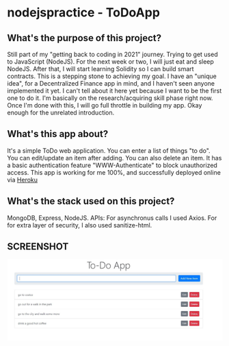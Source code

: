 # nodejspractice - ToDoApp

## What's the purpose of this project?
Still part of my "getting back to coding in 2021" journey.
Trying to get used to JavaScript (NodeJS).
For the next week or two, I will just eat and sleep NodeJS.
After that, I will start learning Solidity so I can build smart contracts.
This is a stepping stone to achieving my goal.
I have an "unique idea", for a Decentralized Finance app in mind, and I haven't seen anyone implemented it yet.
I can't tell about it here yet because I want to be the first one to do it.
I'm basically on the research/acquiring skill phase right now. Once I'm done with this, I will go full throttle in building my app.
Okay enough for the unrelated introduction.

## What's this app about?
It's a simple ToDo web application.
You can enter a list of things "to do".
You can edit/update an item after adding.
You can also delete an item.
It has a basic authentication feature "WWW-Authenticate" to block unauthorized access.
This app is working for me 100%, and successfully deployed online via [Heroku](https://yaptodoapp.herokuapp.com/)

## What's the stack used on this project?
MongoDB, Express, NodeJS. 
APIs: For asynchronus calls I used Axios. For for extra layer of security, I also used sanitize-html.

## SCREENSHOT
![Alt text](/img.JPG?raw=true "ToDoApp Screenshot")